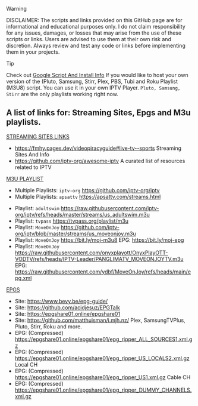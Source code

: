 > [!WARNING]
> DISCLAIMER: The scripts and links provided on this GitHub page are for informational and educational purposes only. I do not claim responsibility for any issues, damages, or losses that may arise from the use of these scripts or links. Users are advised to use them at their own risk and discretion. Always review and test any code or links before implementing them in your projects.


> [!TIP]
> Check out <a href="https://github.com/BuddyChewChew/My-Streams/tree/main/Google%20Script%20And%20Install%20Info" target="_blank">Google Script And Install Info</a> If you would like to host your own version of the (Pluto, Samsung, Stirr, Plex, PBS, Tubi and Roku Playlist (M3U8) script. You can use it in your own IPTV Player. `Pluto, Samsung, Stirr` are the only playlists working right now.
## A list of links for: Streaming Sites, Epgs and M3u playlists. 

<ins>STREAMING SITES LINKS</ins>
- https://fmhy.pages.dev/videopiracyguide#live-tv--sports Streaming Sites And Info
- https://github.com/iptv-org/awesome-iptv A curated list of resources related to IPTV

<ins>M3U PLAYLIST</ins>
- Multiple Playlists: `iptv-org` https://github.com/iptv-org/iptv
- Multiple Playlists: `apsattv` https://apsattv.com/streams.html
>
- Playlist: `adultswim` https://raw.githubusercontent.com/iptv-org/iptv/refs/heads/master/streams/us_adultswim.m3u
- Playlist: `tvpass` https://tvpass.org/playlist/m3u
- Playlist: `MoveOnJoy` https://github.com/iptv-org/iptv/blob/master/streams/us_moveonjoy.m3u
- Playlist: `MoveOnJoy` https://bit.ly/moj-m3u8  EPG: https://bit.ly/moj-epg
- Playlist: `MoveOnJoy` https://raw.githubusercontent.com/onyxplayott/OnyxPlayOTT-VODTV/refs/heads/IPTV-Leader/PANGLIMATV_MOVEONJOYTV.m3u  EPG: https://raw.githubusercontent.com/ydbf/MoveOnJoy/refs/heads/main/epg.xml


<ins>EPGS</ins>
- Site: https://www.bevy.be/epg-guide/
- Site: https://github.com/acidjesuz/EPGTalk
- Site: https://epgshare01.online/epgshare01
- Site: https://github.com/matthuisman/i.mjh.nz/ Plex, SamsungTVPlus, Pluto, Stirr, Roku and more.
- EPG: (Compressed) https://epgshare01.online/epgshare01/epg_ripper_ALL_SOURCES1.xml.gz
- EPG: (Compressed) https://epgshare01.online/epgshare01/epg_ripper_US_LOCALS2.xml.gz Local CH
- EPG: (Compressed) https://epgshare01.online/epgshare01/epg_ripper_US1.xml.gz Cable CH
- EPG: (Compressed) https://epgshare01.online/epgshare01/epg_ripper_DUMMY_CHANNELS.xml.gz
